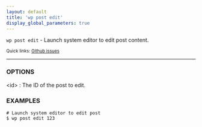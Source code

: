 ```yaml
---
layout: default
title: 'wp post edit'
display_global_parameters: true
---
```


`wp post edit` - Launch system editor to edit post content.

<small>Quick links: <a href="https://github.com/wp-cli/wp-cli/issues?q=is%3Aopen+label%3Acommand%3Apost-edit+sort%3Aupdated-desc">Github issues</a></small>

<hr />

### OPTIONS

&lt;id&gt;
: The ID of the post to edit.

### EXAMPLES

    # Launch system editor to edit post
    $ wp post edit 123



